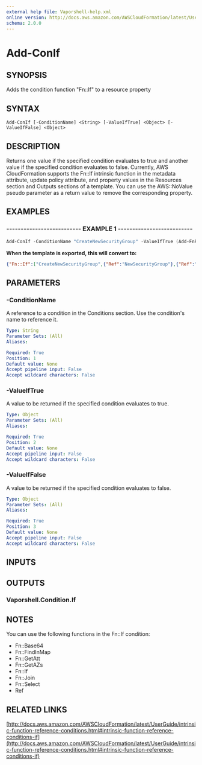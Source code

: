 ```yaml
---
external help file: Vaporshell-help.xml
online version: http://docs.aws.amazon.com/AWSCloudFormation/latest/UserGuide/intrinsic-function-reference-conditions.html#intrinsic-function-reference-conditions-if
schema: 2.0.0
---
```


# Add-ConIf

## SYNOPSIS
Adds the condition function "Fn::If" to a resource property

## SYNTAX

```
Add-ConIf [-ConditionName] <String> [-ValueIfTrue] <Object> [-ValueIfFalse] <Object>
```

## DESCRIPTION
Returns one value if the specified condition evaluates to true and another value if the specified condition evaluates to false.
Currently, AWS CloudFormation supports the Fn::If intrinsic function in the metadata attribute, update policy attribute, and property values in the Resources section and Outputs sections of a template.
You can use the AWS::NoValue pseudo parameter as a return value to remove the corresponding property.

## EXAMPLES

### -------------------------- EXAMPLE 1 --------------------------
```powershell
Add-ConIf -ConditionName "CreateNewSecurityGroup" -ValueIfTrue (Add-FnRef -Ref "NewSecurityGroup") -ValueIfFalse (Add-FnRef -Ref "ExistingSecurityGroup")
```

**When the template is exported, this will convert to:** 
```json
{"Fn::If":["CreateNewSecurityGroup",{"Ref":"NewSecurityGroup"},{"Ref":"ExistingSecurityGroup"}]}
```

## PARAMETERS

### -ConditionName
A reference to a condition in the Conditions section.
Use the condition's name to reference it.

```yaml
Type: String
Parameter Sets: (All)
Aliases: 

Required: True
Position: 1
Default value: None
Accept pipeline input: False
Accept wildcard characters: False
```

### -ValueIfTrue
A value to be returned if the specified condition evaluates to true.

```yaml
Type: Object
Parameter Sets: (All)
Aliases: 

Required: True
Position: 2
Default value: None
Accept pipeline input: False
Accept wildcard characters: False
```

### -ValueIfFalse
A value to be returned if the specified condition evaluates to false.

```yaml
Type: Object
Parameter Sets: (All)
Aliases: 

Required: True
Position: 3
Default value: None
Accept pipeline input: False
Accept wildcard characters: False
```

## INPUTS

## OUTPUTS

### Vaporshell.Condition.If

## NOTES
You can use the following functions in the Fn::If condition:
* Fn::Base64
* Fn::FindInMap
* Fn::GetAtt
* Fn::GetAZs
* Fn::If
* Fn::Join
* Fn::Select
* Ref

## RELATED LINKS

[http://docs.aws.amazon.com/AWSCloudFormation/latest/UserGuide/intrinsic-function-reference-conditions.html#intrinsic-function-reference-conditions-if](http://docs.aws.amazon.com/AWSCloudFormation/latest/UserGuide/intrinsic-function-reference-conditions.html#intrinsic-function-reference-conditions-if)

